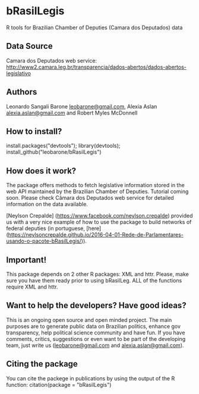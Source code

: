 # bRasilLegis
R tools for Brazilian Chamber of Deputies (Camara dos Deputados) data

## Data Source
Camara dos Deputados web service: http://www2.camara.leg.br/transparencia/dados-abertos/dados-abertos-legislativo

## Authors
Leonardo Sangali Barone <leobarone@gmail.com>, Alexia Aslan <alexia.aslan@gmail.com> and Robert Myles McDonnell

## How to install?
install.packages("devtools"); library(devtools);
install_github("leobarone/bRasilLegis")

## How does it work?
The package offers methods to fetch legislative information stored in the web API maintained by the Brazilian Chamber of Deputies. Tutorial coming soon. Please check Câmara dos Deputados web service for detailed information on the data available.

[Neylson Crepalde] (https://www.facebook.com/neylson.crepalde) provided us with a very nice example of how to use the package to build networks of federal deputies (in portuguese, [here] (https://neylsoncrepalde.github.io/2016-04-01-Rede-de-Parlamentares-usando-o-pacote-bRasilLegis/)).

## Important!
This package depends on 2 other R packages: XML and httr. Please, make sure you have them ready prior to using bRasilLeg. ALL of the functions require XML and httr.

## Want to help the developers? Have good ideas?
This is an ongoing open source and open minded project. The main purposes are to generate public data on Brazilian politics, enhance gov transparency, help political science community and have fun. If you have comments, critics, suggestions or even want to be part of the developing team, just write us (leobarone@gmail.com and alexia.aslan@gmail.com).

## Citing the package
You can cite the packege in publications by using the output of the R function:
citation(package = "bRasilLegis")
